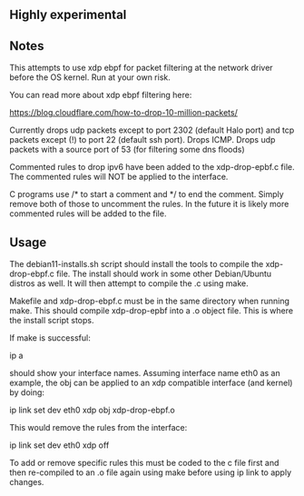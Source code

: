 ## Highly experimental 


## Notes


This attempts to use xdp ebpf for packet filtering at the network driver before the OS kernel. Run at your own risk.



You can read more about xdp ebpf filtering here:



https://blog.cloudflare.com/how-to-drop-10-million-packets/



Currently drops udp packets except to port 2302 (default Halo port)
and tcp packets except (!) to port 22 (default ssh port).
Drops ICMP.
Drops udp packets with a source port of 53 (for filtering some dns floods)


Commented rules to drop ipv6 have been added to the xdp-drop-epbf.c file. The commented rules will NOT be applied to the interface.


C programs use /* to start a comment and */ to end the comment. Simply remove both of those to uncomment the rules. In the future it is likely more commented rules will be added to the file.


## Usage


The debian11-installs.sh script should install the tools to compile the xdp-drop-ebpf.c file. The install should work in some other Debian/Ubuntu distros as well. It will then attempt to compile the .c using make.


Makefile and xdp-drop-ebpf.c must be in the same directory when running make. This should compile xdp-drop-epbf into a .o object file. This is where the install script stops.


If make is successful:


ip a


should show your interface names. Assuming interface name eth0 as an example, the obj can be applied to an xdp compatible interface (and kernel) by doing:


 
ip link set dev eth0 xdp obj xdp-drop-ebpf.o


This would remove the rules from the interface:


ip link set dev eth0 xdp off



To add or remove specific rules this must be coded to the c file first and then re-compiled to an .o file again using make before using ip link to apply changes.
